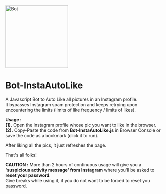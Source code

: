 <img src="https://freepngimg.com/thumb/terminator/21148-9-terminator-picture.png" width="200" title="Bot" alt="Bot" />  

# Bot-InstaAutoLike
A Javascript Bot to Auto Like all pictures in an Instagram profile.  
It bypasses Instagram spam protection and keeps retrying upon encountering the limits (limits of like frequency / limits of likes).  

**Usage :**  
**(1).** Open the Instagram profile whose pic you want to like in the browser.  
**(2).** Copy-Paste the code from **Bot-InstaAutoLike.js** in Browser Console or save the code as a bookmark (click it to run).  

After liking all the pics, it just refreshes the page.  

That's all folks!

**CAUTION :** More than 2 hours of continuous usage will give you a **'suspicious activity message' from Instagram** where you'll be asked to **reset your password**.  
Give breaks while using it, if you do not want to be forced to reset you password.
